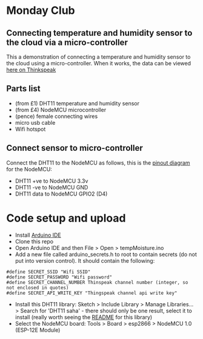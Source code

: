 # Monday Club
## Connecting temperature and humidity sensor to the cloud via a micro-controller
This a demonstration of connecting a temperature and humidity sensor to the cloud using a micro-controller.
When it works, the data can be viewed [here on Thinkspeak](https://thingspeak.mathworks.com/channels/1656908)

## Parts list
- (from £1) DHT11 temperature and humidity sensor
- (from £4) NodeMCU microcontroller
- (pence) female connecting wires
- micro usb cable
- Wifi hotspot

## Connect sensor to micro-controller
Connect the DHT11 to the NodeMCU as follows, this is the [pinout diagram](https://i0.wp.com/randomnerdtutorials.com/wp-content/uploads/2019/05/ESP8266-NodeMCU-kit-12-E-pinout-gpio-pin.png?quality=100&strip=all&ssl=1) for the NodeMCU:
- DHT11 +ve to NodeMCU 3.3v
- DHT11 -ve to NodeMCU GND
- DHT11 data to NodeMCU GPIO2 (D4)

# Code setup and upload
- Install [Arduino IDE](https://support.arduino.cc/hc/en-us/articles/360019833020-Download-and-install-Arduino-IDE)
- Clone this repo
- Open Arduino IDE and then File > Open > tempMoisture.ino
- Add a new file called arduino_secrets.h to root to contain secrets (do not put into version control).  It should contain the following:
```
#define SECRET_SSID "Wifi SSID"
#define SECRET_PASSWORD "Wifi password"
#define SECRET_CHANNEL_NUMBER Thinspeak channel number (integer, so not enclosed in quotes)
#define SECRET_API_WRITE_KEY "Thingspeak channel api write key"
```
- Install this DHT11 library: Sketch > Include Library > Manage Libraries... > Search for 'DHT11 saha' - there should only be one result, select it to install (really worth seeing the [README](https://github.com/dhrubasaha08/DHT11) for this library)
- Select the NodeMCU board: Tools > Board > esp2866 > NodeMCU 1.0 (ESP-12E Module)

